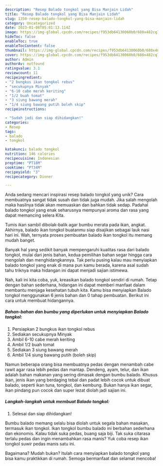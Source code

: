 ```yaml
---
description: "Resep Balado tongkol yang Bisa Manjain Lidah"
title: "Resep Balado tongkol yang Bisa Manjain Lidah"
slug: 1350-resep-balado-tongkol-yang-bisa-manjain-lidah
category: Uncategorized
date: 2023-01-08T05:01:13.114Z
image: https://img-global.cpcdn.com/recipes/f953db64130060b0/680x482cq70/balado-tongkol-foto-resep-utama.jpg
hideToc: false
enableToc: true
enableTocContent: false
thumbnail: https://img-global.cpcdn.com/recipes/f953db64130060b0/680x482cq70/balado-tongkol-foto-resep-utama.jpg
cover: https://img-global.cpcdn.com/recipes/f953db64130060b0/680x482cq70/balado-tongkol-foto-resep-utama.jpg
author: Admin
authorAv: notfound
ratingvalue: 3.1
reviewcount: 11
recipeingredient:
- "2 bungkus ikan tongkol rebus"
- "secukupnya Minyak"
- "6-10 cabe merah keriting"
- "1/2 buah tomat"
- "3 siung bawang merah"
- "1/4 siung bawang putih boleh skip"
recipeinstructions:

- "Sudah jadi dan siap dihidangkan!"
categories:
- Resep
tags:
- balado
- tongkol

katakunci: balado tongkol 
nutrition: 146 calories
recipecuisine: Indonesian
preptime: "PT18M"
cooktime: "PT34M"
recipeyield: "3"
recipecategory: Dinner

---
```





Anda sedang mencari inspirasi resep balado tongkol yang unik? Cara membuatnya sangat tidak susah dan tidak juga mudah. Jika salah mengolah maka hasilnya tidak akan memuaskan dan bahkan tidak sedap. Padahal balado tongkol yang enak seharusnya mempunyai aroma dan rasa yang dapat memancing selera Kita.





Tumis ikan sambil dibolak-balik agar bumbu merata pada ikan, angkat. Akhirnya, balado ikan tongkol buatanmu siap disajikan sebagai lauk nasi hari ini. Wah, ternyata proses pembuatan balado ikan tongkol itu memang mudah banget.

Banyak hal yang sedikit banyak mempengaruhi kualitas rasa dari balado tongkol, mulai dari jenis bahan, kedua pemilihan bahan segar hingga cara mengolah dan menghidangkannya. Tak perlu pusing kalau mau menyiapkan balado tongkol yang enak di mana pun kamu berada, karena asal sudah tahu triknya maka hidangan ini dapat menjadi sajian istimewa.






Nah, kali ini kita coba, yuk, kreasikan balado tongkol sendiri di rumah. Tetap dengan bahan sederhana, hidangan ini dapat memberi manfaat dalam membantu menjaga kesehatan tubuh kita. Kamu bisa menyiapkan Balado tongkol menggunakan 6 jenis bahan dan 0 tahap pembuatan. Berikut ini cara untuk membuat hidangannya.

<!--inarticleads1-->

##### Bahan-bahan dan bumbu yang diperlukan untuk menyiapkan Balado tongkol:

1. Persiapkan 2 bungkus ikan tongkol rebus
1. Sediakan secukupnya Minyak
1. Ambil 6-10 cabe merah keriting
1. Ambil 1/2 buah tomat
1. Sediakan 3 siung bawang merah
1. Ambil 1/4 siung bawang putih (boleh skip)


Namun beberapa orang bisa membuatnya pedas dengan menambah cabe rawit agar rasa lebih pedas dan mantap. Dendeng, ayam, telur, dan ikan adalah bahan makanan yang sering dimasak dengan bumbu balado. Khusus ikan, jenis ikan yang berdaging tebal dan padat lebih cocok untuk dibuat balado, seperti ikan tuna, tongkol, dan kembung. Bukan hanya ikan segar, ikan pindang pun cocok dan super lezat diolah jadi sajian ini. 

<!--inarticleads2-->

##### Langkah-langkah untuk membuat Balado tongkol:


1. Selesai dan siap dihidangkan!

Bumbu balado memang selalu bisa diolah untuk segala bahan masakan, termasuk ikan tongkol. Ikan tongkol bumbu balado ini berbahan sederhana dan ekonomis. Kalau tidak suka pedas, buang saja biji. Tak suka citarasa terlalu pedas dan ingin menambahkan rasa manis? Yuk coba resep ikan tongkol suwir pedas manis satu ini. 

Bagaimana? Mudah bukan? Itulah cara menyiapkan balado tongkol yang bisa kamu praktikkan di rumah. Semoga bermanfaat dan selamat mencoba!
